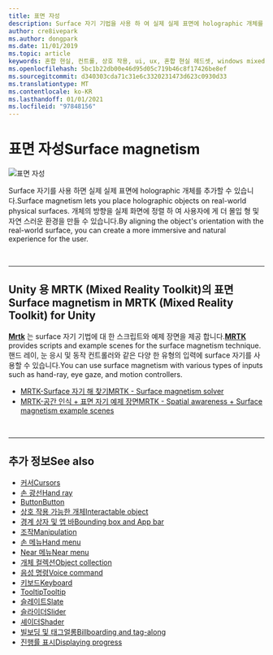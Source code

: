 ```yaml
---
title: 표면 자성
description: Surface 자기 기법을 사용 하 여 실제 실제 표면에 holographic 개체를 놓을 수 있습니다.
author: cre8ivepark
ms.author: dongpark
ms.date: 11/01/2019
ms.topic: article
keywords: 혼합 현실, 컨트롤, 상호 작용, ui, ux, 혼합 현실 헤드셋, windows mixed reality 헤드셋, 가상 현실 헤드셋, HoloLens, MRTK, 혼합 현실 도구 키트, surface 자기
ms.openlocfilehash: 5bc1b22db00e46d95d05c719b46c8f17426be8ef
ms.sourcegitcommit: d340303cda71c31e6c3320231473d623c0930d33
ms.translationtype: MT
ms.contentlocale: ko-KR
ms.lasthandoff: 01/01/2021
ms.locfileid: "97848156"
---
```

# <a name="surface-magnetism"></a><span data-ttu-id="59620-104">표면 자성</span><span class="sxs-lookup"><span data-stu-id="59620-104">Surface magnetism</span></span>

![표면 자성](images/MRTK_SurfaceMagnetism.gif)

<span data-ttu-id="59620-106">Surface 자기를 사용 하면 실제 실제 표면에 holographic 개체를 추가할 수 있습니다.</span><span class="sxs-lookup"><span data-stu-id="59620-106">Surface magnetism lets you place holographic objects on real-world physical surfaces.</span></span> <span data-ttu-id="59620-107">개체의 방향을 실제 화면에 정렬 하 여 사용자에 게 더 몰입 형 및 자연 스러운 환경을 만들 수 있습니다.</span><span class="sxs-lookup"><span data-stu-id="59620-107">By aligning the object's orientation with the real-world surface, you can create a more immersive and natural experience for the user.</span></span>

<br>

---

## <a name="surface-magnetism-in-mrtk-mixed-reality-toolkit-for-unity"></a><span data-ttu-id="59620-108">Unity 용 MRTK (Mixed Reality Toolkit)의 표면</span><span class="sxs-lookup"><span data-stu-id="59620-108">Surface magnetism in MRTK (Mixed Reality Toolkit) for Unity</span></span>

<span data-ttu-id="59620-109">**[Mrtk](https://github.com/Microsoft/MixedRealityToolkit-Unity)** 는 surface 자기 기법에 대 한 스크립트와 예제 장면을 제공 합니다.</span><span class="sxs-lookup"><span data-stu-id="59620-109">**[MRTK](https://github.com/Microsoft/MixedRealityToolkit-Unity)** provides scripts and example scenes for the surface magnetism technique.</span></span> <span data-ttu-id="59620-110">핸드 레이, 눈 응시 및 동작 컨트롤러와 같은 다양 한 유형의 입력에 surface 자기를 사용할 수 있습니다.</span><span class="sxs-lookup"><span data-stu-id="59620-110">You can use surface magnetism with various types of inputs such as hand-ray, eye gaze, and motion controllers.</span></span>

* [<span data-ttu-id="59620-111">MRTK-Surface 자기 해 찾기</span><span class="sxs-lookup"><span data-stu-id="59620-111">MRTK - Surface magnetism solver</span></span>](https://microsoft.github.io/MixedRealityToolkit-Unity/Documentation/README_Solver.html#surfacemagnetism)
* [<span data-ttu-id="59620-112">MRTK-공간 인식 + 표면 자기 예제 장면</span><span class="sxs-lookup"><span data-stu-id="59620-112">MRTK - Spatial awareness + Surface magnetism example scenes</span></span>](https://github.com/microsoft/MixedRealityToolkit-Unity/blob/mrtk_development/Assets/MRTK/Examples/Demos/Solvers/Scenes/SurfaceMagnetismSpatialAwarenessExample.unity)

<br>

---

## <a name="see-also"></a><span data-ttu-id="59620-113">추가 정보</span><span class="sxs-lookup"><span data-stu-id="59620-113">See also</span></span>

* [<span data-ttu-id="59620-114">커서</span><span class="sxs-lookup"><span data-stu-id="59620-114">Cursors</span></span>](cursors.md)
* [<span data-ttu-id="59620-115">손 광선</span><span class="sxs-lookup"><span data-stu-id="59620-115">Hand ray</span></span>](point-and-commit.md)
* [<span data-ttu-id="59620-116">Button</span><span class="sxs-lookup"><span data-stu-id="59620-116">Button</span></span>](button.md)
* [<span data-ttu-id="59620-117">상호 작용 가능한 개체</span><span class="sxs-lookup"><span data-stu-id="59620-117">Interactable object</span></span>](interactable-object.md)
* [<span data-ttu-id="59620-118">경계 상자 및 앱 바</span><span class="sxs-lookup"><span data-stu-id="59620-118">Bounding box and App bar</span></span>](app-bar-and-bounding-box.md)
* [<span data-ttu-id="59620-119">조작</span><span class="sxs-lookup"><span data-stu-id="59620-119">Manipulation</span></span>](direct-manipulation.md)
* [<span data-ttu-id="59620-120">손 메뉴</span><span class="sxs-lookup"><span data-stu-id="59620-120">Hand menu</span></span>](hand-menu.md)
* [<span data-ttu-id="59620-121">Near 메뉴</span><span class="sxs-lookup"><span data-stu-id="59620-121">Near menu</span></span>](near-menu.md)
* [<span data-ttu-id="59620-122">개체 컬렉션</span><span class="sxs-lookup"><span data-stu-id="59620-122">Object collection</span></span>](object-collection.md)
* [<span data-ttu-id="59620-123">음성 명령</span><span class="sxs-lookup"><span data-stu-id="59620-123">Voice command</span></span>](voice-input.md)
* [<span data-ttu-id="59620-124">키보드</span><span class="sxs-lookup"><span data-stu-id="59620-124">Keyboard</span></span>](keyboard.md)
* [<span data-ttu-id="59620-125">Tooltip</span><span class="sxs-lookup"><span data-stu-id="59620-125">Tooltip</span></span>](tooltip.md)
* [<span data-ttu-id="59620-126">슬레이트</span><span class="sxs-lookup"><span data-stu-id="59620-126">Slate</span></span>](slate.md)
* [<span data-ttu-id="59620-127">슬라이더</span><span class="sxs-lookup"><span data-stu-id="59620-127">Slider</span></span>](slider.md)
* [<span data-ttu-id="59620-128">셰이더</span><span class="sxs-lookup"><span data-stu-id="59620-128">Shader</span></span>](shader.md)
* [<span data-ttu-id="59620-129">빌보딩 및 태그얼롱</span><span class="sxs-lookup"><span data-stu-id="59620-129">Billboarding and tag-along</span></span>](billboarding-and-tag-along.md)
* [<span data-ttu-id="59620-130">진행률 표시</span><span class="sxs-lookup"><span data-stu-id="59620-130">Displaying progress</span></span>](progress.md)
